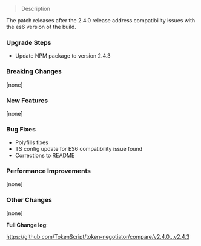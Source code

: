 > Description

The patch releases after the 2.4.0 release address compatibility issues with the es6 version of the build.

### Upgrade Steps

* Update NPM package to version 2.4.3

### Breaking Changes

[none]

### New Features

[none]

### Bug Fixes

* Polyfills fixes
* TS config update for ES6 compatibility issue found
* Corrections to README

### Performance Improvements

[none]
 
### Other Changes

[none]

**Full Change log**:

https://github.com/TokenScript/token-negotiator/compare/v2.4.0...v2.4.3
